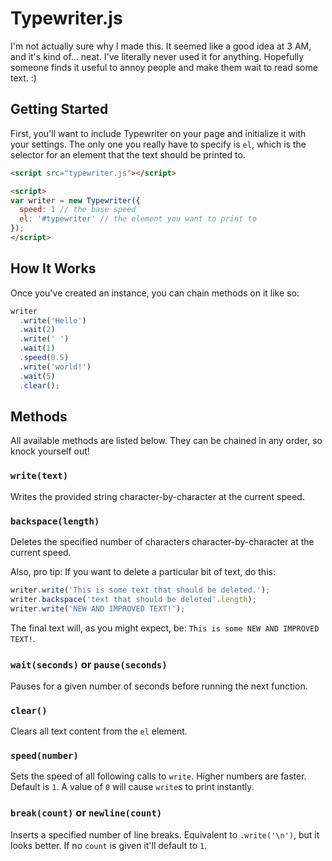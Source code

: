 # Typewriter.js

I'm not actually sure why I made this. It seemed like a good idea at 3 AM, and it's kind of... neat. I've literally never used it for anything. Hopefully someone finds it useful to annoy people and make them wait to read some text. :)

## Getting Started

First, you'll want to include Typewriter on your page and initialize it with your settings. The only one you really have to specify is `el`, which is the selector for an element that the text should be printed to.

```html
<script src="typewriter.js"></script>

<script>
var writer = new Typewriter({
  speed: 1 // the base speed
  el: '#typewriter' // the element you want to print to
});
</script>
```

## How It Works

Once you've created an instance, you can chain methods on it like so:

```javascript
writer
  .write('Hello')
  .wait(2)
  .write(' ')
  .wait(1)
  .speed(0.5)
  .write('world!')
  .wait(5)
  .clear();
```

## Methods

All available methods are listed below. They can be chained in any order, so knock yourself out!

### `write(text)`

Writes the provided string character-by-character at the current speed.

### `backspace(length)`

Deletes the specified number of characters character-by-character at the current speed.

Also, pro tip: If you want to delete a particular bit of text, do this:
```javascript
writer.write('This is some text that should be deleted.');
writer.backspace('text that should be deleted'.length);
writer.write('NEW AND IMPROVED TEXT!');
```

The final text will, as you might expect, be: `This is some NEW AND IMPROVED TEXT!`.

### `wait(seconds)` or `pause(seconds)`

Pauses for a given number of seconds before running the next function.

### `clear()`

Clears all text content from the `el` element.

### `speed(number)`

Sets the speed of all following calls to `write`. Higher numbers are faster. Default is `1`. A value of `0` will cause `write`s to print instantly.

### `break(count)` or `newline(count)`

Inserts a specified number of line breaks. Equivalent to `.write('\n')`, but it looks better. If no `count` is given it'll default to `1`.